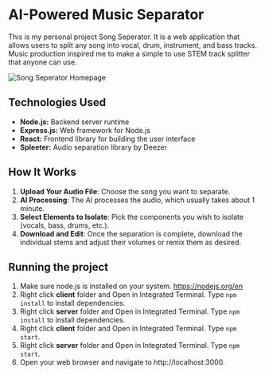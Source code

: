 # AI-Powered Music Separator
This is my personal project Song Seperator. It is a web application that allows users to split any song into vocal, drum, instrument, and bass tracks. Music production inspired me to make a simple to use STEM track splitter that anyone can use.

![Song Seperator Homepage](https://i.ibb.co/Mgs2gS5/Song-Seperator.jpg)

## Technologies Used

- **Node.js:** Backend server runtime
- **Express.js:** Web framework for Node.js
- **React:** Frontend library for building the user interface
- **Spleeter:** Audio separation library by Deezer

## How It Works
1. **Upload Your Audio File**: Choose the song you want to separate.
2. **AI Processing**: The AI processes the audio, which usually takes about 1 minute.
3. **Select Elements to Isolate**: Pick the components you wish to isolate (vocals, bass, drums, etc.).
4. **Download and Edit**: Once the separation is complete, download the individual stems and adjust their volumes or remix them as desired.

## Running the project
1. Make sure node.js is installed on your system. https://nodejs.org/en
2. Right click **client** folder and Open in Integrated Terminal. Type ```npm install``` to install dependencies.
3. Right click **server** folder and Open in Integrated Terminal. Type ```npm install``` to install dependencies.
4. Right click **client** folder and Open in Integrated Terminal. Type ```npm start```.
5. Right click **server** folder and Open in Integrated Terminal. Type ```npm start```.
6. Open your web browser and navigate to http://localhost:3000.
